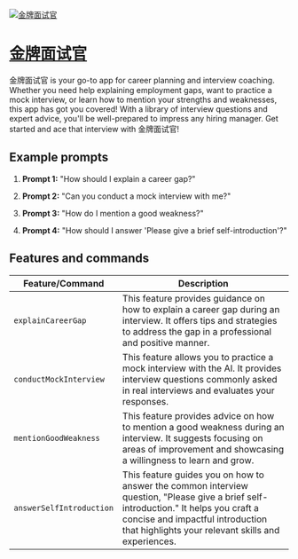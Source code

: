 [![金牌面试官](https://files.oaiusercontent.com/file-C2PM04xBECvezPHzQXzO0lO5?se=2123-10-17T06%3A06%3A21Z&sp=r&sv=2021-08-06&sr=b&rscc=max-age%3D31536000%2C%20immutable&rscd=attachment%3B%20filename%3D47993529-a1fd-49aa-a23b-e8e6f1d1f127.png&sig=8YnRHy1lgWgD6Ral86AQz%2B63riVW9q7mHT/Vl6NdN9w%3D)](https://chat.openai.com/g/g-aF2UO9AbF-jin-pai-mian-shi-guan)

# [金牌面试官](https://chat.openai.com/g/g-aF2UO9AbF-jin-pai-mian-shi-guan)

金牌面试官 is your go-to app for career planning and interview coaching. Whether you need help explaining employment gaps, want to practice a mock interview, or learn how to mention your strengths and weaknesses, this app has got you covered! With a library of interview questions and expert advice, you'll be well-prepared to impress any hiring manager. Get started and ace that interview with 金牌面试官!

## Example prompts

1. **Prompt 1:** "How should I explain a career gap?"

2. **Prompt 2:** "Can you conduct a mock interview with me?"

3. **Prompt 3:** "How do I mention a good weakness?"

4. **Prompt 4:** "How should I answer 'Please give a brief self-introduction'?"

## Features and commands

| Feature/Command | Description |
| --- | --- |
| `explainCareerGap` | This feature provides guidance on how to explain a career gap during an interview. It offers tips and strategies to address the gap in a professional and positive manner. |
| `conductMockInterview` | This feature allows you to practice a mock interview with the AI. It provides interview questions commonly asked in real interviews and evaluates your responses. |
| `mentionGoodWeakness` | This feature provides advice on how to mention a good weakness during an interview. It suggests focusing on areas of improvement and showcasing a willingness to learn and grow. |
| `answerSelfIntroduction` | This feature guides you on how to answer the common interview question, "Please give a brief self-introduction." It helps you craft a concise and impactful introduction that highlights your relevant skills and experiences. |